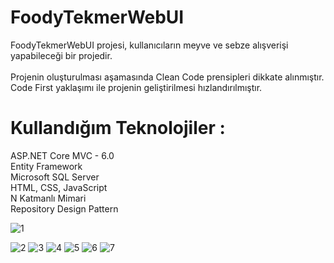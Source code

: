 # FoodyTekmerWebUI
FoodyTekmerWebUI projesi, kullanıcıların meyve ve sebze alışverişi yapabileceği bir projedir. <br>                     				
Projenin oluşturulması aşamasında Clean Code prensipleri dikkate alınmıştır. <br>
Code First yaklaşımı ile projenin geliştirilmesi hızlandırılmıştır. <br>

# Kullandığım Teknolojiler : <br>
ASP.NET Core MVC - 6.0 <br>
Entity Framework <br>
Microsoft SQL Server  <br>
HTML, CSS, JavaScript <br>
N Katmanlı Mimari  <br>
Repository Design Pattern  <br>

![1](https://github.com/yesimdogan/FoodyTekmerWebUI/assets/79968037/5228c349-6a54-486f-ae75-cd610d5ad61b)

![2](https://github.com/yesimdogan/FoodyTekmerWebUI/assets/79968037/32959276-c07d-4dca-8cf1-732b455c6311)
![3](https://github.com/yesimdogan/FoodyTekmerWebUI/assets/79968037/ae1ec415-6a76-46c6-a178-7b8c1a372f2a)
![4](https://github.com/yesimdogan/FoodyTekmerWebUI/assets/79968037/6059a728-07b0-4b15-888e-75ecf8ccdecf)
![5](https://github.com/yesimdogan/FoodyTekmerWebUI/assets/79968037/99d94c03-0faf-45af-bd2b-14d5b73da6a4)
![6](https://github.com/yesimdogan/FoodyTekmerWebUI/assets/79968037/9c1d8ab5-13f8-4b4b-8420-c375f66712ef)
![7](https://github.com/yesimdogan/FoodyTekmerWebUI/assets/79968037/f23818e1-594a-4927-b70f-99241a7e9895)

